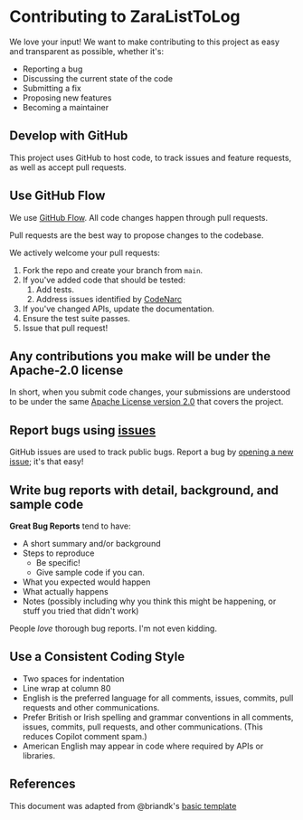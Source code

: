 # Contributing to ZaraListToLog

We love your input! We want to make contributing to this project as easy and
transparent as possible, whether it's:

- Reporting a bug
- Discussing the current state of the code
- Submitting a fix
- Proposing new features
- Becoming a maintainer

## Develop with GitHub

This project uses GitHub to host code, to track issues and feature requests, as
well as accept pull requests.

## Use GitHub Flow

We use [GitHub Flow]. All code changes happen through pull requests.

Pull requests are the best way to propose changes to the codebase.

We actively welcome your pull requests:

1. Fork the repo and create your branch from `main`.
2. If you've added code that should be tested:
   1. Add tests.
   2. Address issues identified by [CodeNarc]
3. If you've changed APIs, update the documentation.
4. Ensure the test suite passes.
5. Issue that pull request!

## Any contributions you make will be under the Apache-2.0 license

In short, when you submit code changes, your submissions are understood to be
under the same [Apache License version 2.0] that covers the project.

## Report bugs using [issues]

GitHub issues are used to track public bugs. Report a bug by
[opening a new issue]; it's that easy!

## Write bug reports with detail, background, and sample code

**Great Bug Reports** tend to have:

- A short summary and/or background
- Steps to reproduce
  - Be specific!
  - Give sample code if you can.
- What you expected would happen
- What actually happens
- Notes (possibly including why you think this might be happening, or stuff you
  tried that didn't work)

People *love* thorough bug reports. I'm not even kidding.

## Use a Consistent Coding Style

- Two spaces for indentation
- Line wrap at column 80
- English is the preferred language for all comments, issues, commits, pull
  requests and other communications.
- Prefer British or Irish spelling and grammar conventions in all comments, issues,
  commits, pull requests, and other communications. (This reduces Copilot
  comment spam.)
- American English may appear in code where required by APIs or libraries.

## References

This document was adapted from @briandk's [basic template]

[issues]: https://github.com/TerryEbdon/ZaraListToLog/issues
[opening a new issue]: https://github.com/TerryEbdon/ZaraListToLog/issues
[basic template]: https://gist.github.com/briandk/3d2e8b3ec8daf5a27a62
[Apache License version 2.0]: https://www.apache.org/licenses/LICENSE-2.0
[CodeNarc]: https://codenarc.org/
[GitHub Flow]: https://docs.github.com/en/get-started/using-github/github-flow
